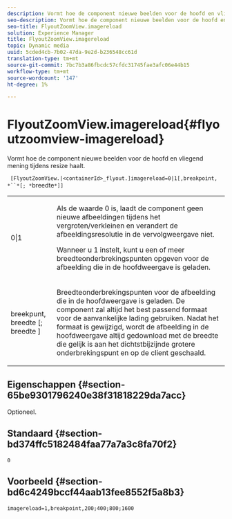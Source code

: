 ```yaml
---
description: Vormt hoe de component nieuwe beelden voor de hoofd en vliegend mening tijdens resize haalt.
seo-description: Vormt hoe de component nieuwe beelden voor de hoofd en vliegend mening tijdens resize haalt.
seo-title: FlyoutZoomView.imagereload
solution: Experience Manager
title: FlyoutZoomView.imagereload
topic: Dynamic media
uuid: 5cded4cb-7b02-47da-9e2d-b236548cc61d
translation-type: tm+mt
source-git-commit: 7bc7b3a86fbcdc57cfdc31745fae3afc06e44b15
workflow-type: tm+mt
source-wordcount: '147'
ht-degree: 1%

---
```



# FlyoutZoomView.imagereload{#flyoutzoomview-imagereload}

Vormt hoe de component nieuwe beelden voor de hoofd en vliegend mening tijdens resize haalt.

` [FlyoutZoomView.|<containerId>_flyout.]imagereload=0|1[,breakpoint, *``*[; *`breedte`*]]`

<table id="table_E314540D347D47699C04EB80D20C0721"> 
 <tbody> 
  <tr> 
   <td colname="col1"> <p> <span class="codeph"> 0|1  </span> </p> </td> 
   <td colname="col2"> <p>Als de waarde <span class="codeph"> 0 </span> is, laadt de component geen nieuwe afbeeldingen tijdens het vergroten/verkleinen en verandert de afbeeldingsresolutie in de vervolgweergave niet. </p> <p>Wanneer u <span class="codeph"> 1 </span> instelt, kunt u een of meer breedteonderbrekingspunten opgeven voor de afbeelding die in de hoofdweergave is geladen. </p> </td> 
  </tr> 
  <tr> 
   <td colname="col1"> <p> <span class="codeph"> breekpunt,  <span class="varname"> breedte  </span>[;  <span class="varname"> breedte  </span>]  </span> </p> </td> 
   <td colname="col2"> <p>Breedteonderbrekingspunten voor de afbeelding die in de hoofdweergave is geladen. De component zal altijd het best passend formaat voor de aanvankelijke lading gebruiken. Nadat het formaat is gewijzigd, wordt de afbeelding in de hoofdweergave altijd gedownload met de breedte die gelijk is aan het dichtstbijzijnde grotere onderbrekingspunt en op de client geschaald. </p> </td> 
  </tr> 
 </tbody> 
</table>

## Eigenschappen {#section-65be9301796240e38f31818229da7acc}

Optioneel.

## Standaard {#section-bd374ffc5182484faa77a7a3c8fa70f2}

`0`

## Voorbeeld {#section-bd6c4249bccf44aab13fee8552f5a8b3}

`imagereload=1,breakpoint,200;400;800;1600`
